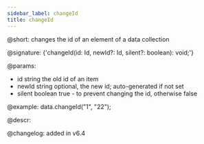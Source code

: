 ```yaml
---
sidebar_label: changeId
title: changeId
---          
```


@short: changes the id of an element of a data collection

@signature: {'changeId(id: Id, newId?: Id, silent?: boolean): void;'}

@params:
- id			string			the old id of an item
- newId         string          optional, the new id; auto-generated if not set
- silent        boolean         true - to prevent changing the id, otherwise false

@example:
data.changeId("1", "22");

@descr:

@changelog: added in v6.4

